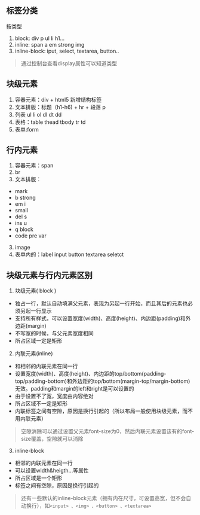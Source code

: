 ## 标签分类
按类型
1. block: div p ul li h1...
2. inline: span a em strong img
3. inline-block: iput, select, textarea, button..

> 通过控制台查看display属性可以知道类型

## 块级元素
1. 容器元素：div + html5 新增结构标签
2. 文本排版：标题（h1-h6) + hr + 段落 p
3. 列表 ul li ol dl dt dd
4. 表格：table thead tbody tr td
5. 表单:form
  

## 行内元素
1. 容器元素：span
2. br
3. 文本排版：
  * mark
  * b strong 
  * em i
  * small
  * del s
  * ins u
  * q block
  * code pre var
3. image
4. 表单内的：label input button textarea seletct


## 块级元素与行内元素区别
1. 块级元素( block )
  * 独占一行，默认自动填满父元素，表现为另起一行开始，而且其后的元素也必须另起一行显示
  * 支持所有样式，可以设置宽度(width)、高度(height)、内边距(padding)和外边距(margin)
  * 不写宽的时候，与父元素宽度相同
  * 所占区域一定是矩形


2. 内联元素(inline)
  * 和相邻的内联元素在同一行
  * 设置宽度(width)、高度(height)、内边距的top/bottom(padding-top/padding-bottom)和外边距的top/bottom(margin-top/margin-bottom)无效。padding和margin的left和right是可以设置的
  * 由于设置不了宽，宽度由内容绝对
  * 所占区域不一定是矩形
  * 内联标签之间有空隙，原因是换行引起的（所以布局一般使用块级元素，而不用内联元素）

> 空隙消除可以通过设置父元素font-size为0，然后内联元素设置该有的font-size覆盖，空隙就可以消除

3. inline-block
  * 相邻的内联元素在同一行
  * 可以设置width&heigth...等属性
  * 所占区域是一个矩形
  * 标签之间有空隙，原因是换行引起的

> 还有一些默认的inline-block元素（拥有内在尺寸，可设置高宽，但不会自动换行），如`<input> 、<img> 、<button> 、<textarea>`